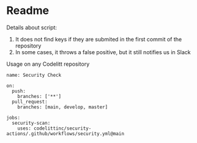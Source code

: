 # Readme

Details about script:

1. It does not find keys if they are submited in the first commit of the repository
2. In some cases, it throws a false positive, but it still notifies us in Slack

Usage on any Codelitt repository

```
name: Security Check

on:
  push:
    branches: ['**']
  pull_request:
    branches: [main, develop, master]

jobs:
  security-scan:
    uses: codelittinc/security-actions/.github/workflows/security.yml@main
```
